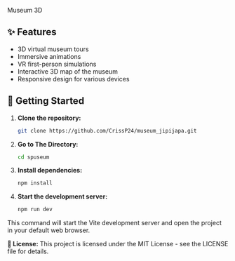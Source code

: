 

Museum 3D
## ✨ Features

- 3D virtual museum tours
- Immersive animations
- VR first-person simulations
- Interactive 3D map of the museum
- Responsive design for various devices

## 🚀 Getting Started

1. **Clone the repository:**

   ```bash
   git clone https://github.com/CrissP24/museum_jipijapa.git

2. **Go to The Directory:**
   
   ```bash
   cd spuseum
   
3. **Install dependencies:**

   ```bash   
   npm install

4. **Start the development server:**

   ```bash
   npm run dev

This command will start the Vite development server and open the project in your default web browser.

**📄 License:**
This project is licensed under the MIT License - see the LICENSE file for details.
